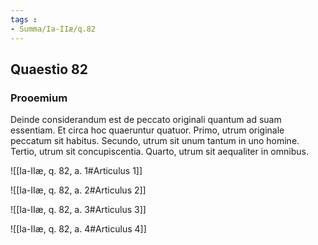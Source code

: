 ```yaml
---
tags : 
- Summa/Ia-IIæ/q.82
---
```


## Quaestio 82

### Prooemium

Deinde considerandum est de peccato originali quantum ad suam essentiam. Et circa hoc quaeruntur quatuor. Primo, utrum originale peccatum sit habitus. Secundo, utrum sit unum tantum in uno homine. Tertio, utrum sit concupiscentia. Quarto, utrum sit aequaliter in omnibus.

![[Ia-IIæ, q. 82, a. 1#Articulus 1]]

![[Ia-IIæ, q. 82, a. 2#Articulus 2]]

![[Ia-IIæ, q. 82, a. 3#Articulus 3]]

![[Ia-IIæ, q. 82, a. 4#Articulus 4]]


